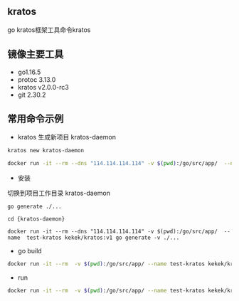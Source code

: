 ## kratos 

go kratos框架工具命令kratos

## 镜像主要工具 
- go1.16.5
- protoc 3.13.0
- kratos v2.0.0-rc3 
- git 2.30.2

## 常用命令示例

-  kratos 生成新项目 kratos-daemon

```bash 
kratos new kratos-daemon
```

```bash 
docker run -it --rm --dns "114.114.114.114" -v $(pwd):/go/src/app/  --name test-kratos kekek/kratos:v1 kratos new kratos-daemon
```

- 安装

切换到项目工作目录 kratos-daemon

```
go generate ./...
```

```
cd {kratos-daemon}

docker run -it --rm --dns "114.114.114.114" -v $(pwd):/go/src/app/  --name  test-kratos kekek/kratos:v1 go generate -v ./...
```

- go build 

```bash 
docker run -it --rm  -v $(pwd):/go/src/app/ --name test-kratos kekek/kratos:v1 go build -o ./bin ./...
```

- run 

```bash 
docker run -it --rm  -v $(pwd):/go/src/app/ --name test-kratos kekek/kratos:v1 go build -o ./bin ./...
```
